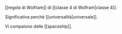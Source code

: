 [[regola di Wolfram]] di [[classe 4 di Wolfram|classe 4]].

Significativa perchè [[universalità|universale]].

Vi compaiono delle [[spaceship]].
